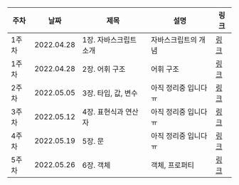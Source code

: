 | 주차 | 날짜 | 제목  | 설명              | 링크     |
| ---- | ---- | ----- | ----------------- | -------- |
| 1주차 | 2022.04.28 | 1장. 자바스크립트 소개 | 자바스크립트의 개념 | [링크](https://kimeyou.tistory.com/15?category=934036) |
| 1주차 | 2022.04.28 | 2장. 어휘 구조| 어휘 구조 | [링크](https://kimeyou.tistory.com/15?category=934036) |
| 2주차 | 2022.05.05 | 3장. 타입, 값, 변수 | 아직 정리중 입니다 ㅠ | [링크](https://kimeyou.tistory.com/17?category=934036) |
| 3주차 | 2022.05.12 | 4장. 표현식과 연산자 | 아직 정리중 입니다 ㅠ | [링크](https://kimeyou.tistory.com/20) |
| 4주차 | 2022.05.19 | 5장. 문 | 아직 정리중 입니다 ㅠ | [링크](https://kimeyou.tistory.com/21) |
| 5주차 | 2022.05.26 | 6장. 객체 | 객체, 프로퍼티 | [링크](https://kimeyou.tistory.com/24) |
